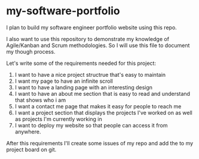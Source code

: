 # my-software-portfolio
I plan to build my software engineer portfolio website using this repo. 

I also want to use this repository to demonstrate my knowledge of Agile/Kanban and Scrum methodologies. So I will use this file to document my though process.

Let's write some of the requirements needed for this project: 

1. I want to have a nice project structrue that's easy to maintain
2. I want my page to have an infinite scroll 
2. I want to have a landing page with an interesting design 
3. I want to have an about me section that is easy to read and understand that shows who i am
4. I want a contact me page that makes it easy for people to reach me
5. I want a project section that displays the projects I've worked on as well as projects I'm currently working in
5. I want to deploy my website so that people can access it from anywhere. 


After this requirements I'll create some issues of my repo and add the to my project board on git.  